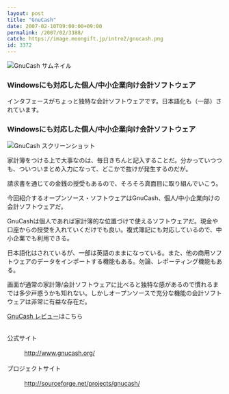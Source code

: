 ```yaml
---
layout: post
title: "GnuCash"
date: 2007-02-10T09:00:00+09:00
permalink: /2007/02/3388/
catch: https://image.moongift.jp/intro2/gnucash.png
id: 3372
---
```

 ![GnuCash サムネイル](https://image.moongift.jp/intro2/gnucash.t.png "GnuCash サムネイル")
  

### Windowsにも対応した個人/中小企業向け会計ソフトウェア
  
インタフェースがちょっと独特な会計ソフトウェアです。日本語化も（一部）されています。  
<!--more-->  

### Windowsにも対応した個人/中小企業向け会計ソフトウェア
  

![GnuCash スクリーンショット](https://image.moongift.jp/intro2/gnucash.png "GnuCash スクリーンショット")

  

家計簿をつける上で大事なのは、毎日きちんと記入することだ。分かっていつつも、ついついまとめ入力になって、どこかで抜けが発生するのだが。

  

請求書を通じての金銭の授受もあるので、そろそろ真面目に取り組んでいこう。

  

今回紹介するオープンソース・ソフトウェアはGnuCash、個人/中小企業向けの会計ソフトウェアだ。

  

GnuCashは個人であれば家計簿的な位置づけで使えるソフトウェアだ。現金や口座からの授受を入れていくだけでも良い。複式簿記にも対応しているので、中小企業でも利用できる。

  

日本語化はされているが、一部は英語のままになっている。また、他の商用ソフトウェアのデータをインポートする機能もある。勿論、レポーティング機能もある。

  

画面が通常の家計簿/会計ソフトウェアに比べると独特な感があるので慣れるまでは多少戸惑うかも知れない。しかしオープンソースで充分な機能の会計ソフトウェアは非常に有益な存在だ。

  

[GnuCash レビュー](http://oss.moongift.jp/review/i-3391.html)はこちら

  
<dl>
<br><dt>公式サイト</dt>
<br><dd><a href="http://www.gnucash.org/" target="_blank">http://www.gnucash.org/</a></dd>
<br><dt>プロジェクトサイト</dt>
<br><dd><a href="http://sourceforge.net/projects/gnucash/" target="_blank">http://sourceforge.net/projects/gnucash/</a></dd>
<br>
</dl>